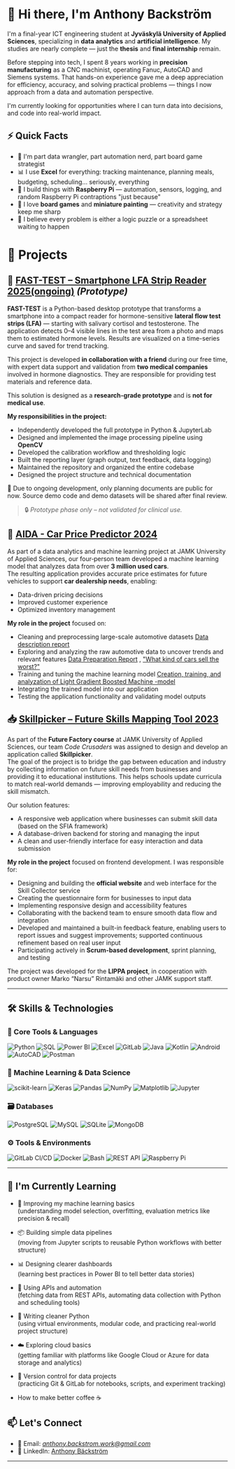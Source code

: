 # 👋 Hi there, I'm Anthony Backström

I'm a final-year ICT engineering student at **Jyväskylä University of Applied Sciences**, specializing in **data analytics** and **artificial intelligence**. My studies are nearly complete — just the **thesis** and **final internship** remain.

Before stepping into tech, I spent 8 years working in **precision manufacturing** as a CNC machinist, operating Fanuc, AutoCAD and Siemens systems. That hands-on experience gave me a deep appreciation for efficiency, accuracy, and solving practical problems — things I now approach from a data and automation perspective.

I'm currently looking for opportunities where I can turn data into decisions, and code into real-world impact.



## ⚡ Quick Facts

- 🧠 I'm part data wrangler, part automation nerd, part board game strategist
- 📊 I use **Excel** for everything: tracking maintenance, planning meals, budgeting, scheduling... seriously, everything
- 🤖 I build things with **Raspberry Pi** — automation, sensors, logging, and random Raspberry Pi contraptions "just because"
- 🎲 I love **board games** and **miniature painting** — creativity and strategy keep me sharp
- 🧩 I believe every problem is either a logic puzzle or a spreadsheet waiting to happen


# 📂 Projects

## 🧪 [FAST-TEST – Smartphone LFA Strip Reader 2025(ongoing)]() *(Prototype)*

**FAST-TEST** is a Python-based desktop prototype that transforms a smartphone into a compact reader for hormone-sensitive **lateral flow test strips (LFA)** — starting with salivary cortisol and testosterone. The application detects 0–4 visible lines in the test area from a photo and maps them to estimated hormone levels. Results are visualized on a time-series curve and saved for trend tracking.

This project is developed **in collaboration with a friend** during our free time, with expert data support and validation from **two medical companies** involved in hormone diagnostics. They are responsible for providing test materials and reference data.

This solution is designed as a **research-grade prototype** and is **not for medical use**.

**My responsibilities in the project:**
- Independently developed the full prototype in Python & JupyterLab  
- Designed and implemented the image processing pipeline using **OpenCV**  
- Developed the calibration workflow and thresholding logic  
- Built the reporting layer (graph output, text feedback, data logging)  
- Maintained the repository and organized the entire codebase  
- Designed the project structure and technical documentation  

📌 Due to ongoing development, only planning documents are public for now. Source demo code and demo datasets will be shared after final review.

> 🔒 *Prototype phase only – not validated for clinical use.*



## 🚗 [AIDA - Car Price Predictor 2024](./aida-team1/6-deployment/report/end_report.ipynb)  
As part of a data analytics and machine learning project at JAMK University of Applied Sciences, our four‑person team developed a machine learning model that analyzes data from over **3 million used cars**.  
The resulting application provides accurate price estimates for future vehicles to support **car dealership needs**, enabling:
- Data-driven pricing decisions  
- Improved customer experience  
- Optimized inventory management  

**My role in the project** focused on:
- Cleaning and preprocessing large-scale automotive datasets  [Data description report](./aida-team1/2-data-understanding/data-description-report.ipynb) 
- Exploring and analyzing the raw automotive data to uncover trends and relevant features [Data Preparation Report](./aida-team1/3-data-preparation/data-preparation-report.ipynb) , ["What kind of cars sell the worst?"](./aida-team1/3-data-preparation/worst_cars.ipynb) 
- Training and tuning the machine learning model  [Creation, training, and analyzation of Light Gradient Boosted Machine -model](./aida-team1/4-modeling/lightgbm_model.ipynb) 
- Integrating the trained model into our application  
- Testing the application functionality and validating model outputs




## 📥 [Skillpicker – Future Skills Mapping Tool 2023](./x-backend/README.md)

As part of the **Future Factory course** at JAMK University of Applied Sciences, our team *Code Crusaders* was assigned to design and develop an application called **Skillpicker**.  
The goal of the project is to bridge the gap between education and industry by collecting information on future skill needs from businesses and providing it to educational institutions. This helps schools update curricula to match real-world demands — improving employability and reducing the skill mismatch.

Our solution features:
- A responsive web application where businesses can submit skill data (based on the SFIA framework)  
- A database-driven backend for storing and managing the input  
- A clean and user-friendly interface for easy interaction and data submission

**My role in the project** focused on frontend development. I was responsible for:
- Designing and building the **official website** and web interface for the Skill Collector service  
- Creating the questionnaire form for businesses to input data  
- Implementing responsive design and accessibility features  
- Collaborating with the backend team to ensure smooth data flow and integration  
- Developed and maintained a built-in feedback feature, enabling users to report issues and suggest improvements; supported continuous refinement based on real user input
- Participating actively in **Scrum-based development**, sprint planning, and testing

The project was developed for the **LIPPA project**, in cooperation with product owner Marko “Narsu” Rintamäki and other JAMK support staff.


---

## 🛠️ Skills & Technologies

### 🚀 Core Tools & Languages

![Python](https://img.shields.io/badge/Python-3776AB?style=flat&logo=python&logoColor=white)
![SQL](https://img.shields.io/badge/SQL-4479A1?style=flat&logo=postgresql&logoColor=white)
![Power BI](https://img.shields.io/badge/PowerBI-F2C811?style=flat&logo=powerbi&logoColor=black)
![Excel](https://img.shields.io/badge/Excel-217346?style=flat&logo=microsoft-excel&logoColor=white)
![GitLab](https://img.shields.io/badge/GitLab-FC6D26?style=flat&logo=gitlab&logoColor=white)
![Java](https://img.shields.io/badge/Java-ED8B00?style=flat&logo=openjdk&logoColor=white)
![Kotlin](https://img.shields.io/badge/Kotlin-7F52FF?style=flat&logo=kotlin&logoColor=white)
![Android](https://img.shields.io/badge/Android-3DDC84?style=flat&logo=android&logoColor=white)
![AutoCAD](https://img.shields.io/badge/AutoCAD-E12027?style=flat&logo=autodesk&logoColor=white)
![Postman](https://img.shields.io/badge/Postman-FF6C37?style=flat&logo=postman&logoColor=white)

### 🧠 Machine Learning & Data Science
![scikit-learn](https://img.shields.io/badge/Scikit--Learn-F7931E?style=flat&logo=scikitlearn&logoColor=white)
![Keras](https://img.shields.io/badge/Keras-D00000?style=flat&logo=keras&logoColor=white)
![Pandas](https://img.shields.io/badge/Pandas-150458?style=flat&logo=pandas&logoColor=white)
![NumPy](https://img.shields.io/badge/NumPy-013243?style=flat&logo=numpy&logoColor=white)
![Matplotlib](https://img.shields.io/badge/Matplotlib-11557C?style=flat)
![Jupyter](https://img.shields.io/badge/Jupyter-F37626?style=flat&logo=jupyter&logoColor=white)

### 🗃️ Databases
![PostgreSQL](https://img.shields.io/badge/PostgreSQL-336791?style=flat&logo=postgresql&logoColor=white)
![MySQL](https://img.shields.io/badge/MySQL-4479A1?style=flat&logo=mysql&logoColor=white)
![SQLite](https://img.shields.io/badge/SQLite-003B57?style=flat&logo=sqlite&logoColor=white)
![MongoDB](https://img.shields.io/badge/MongoDB-47A248?style=flat&logo=mongodb&logoColor=white)

### ⚙️ Tools & Environments
![GitLab CI/CD](https://img.shields.io/badge/GitLab_CI%2FCD-FC6D26?style=flat&logo=gitlab&logoColor=white)
![Docker](https://img.shields.io/badge/Docker-2496ED?style=flat&logo=docker&logoColor=white)
![Bash](https://img.shields.io/badge/Bash-4EAA25?style=flat&logo=gnubash&logoColor=white)
![REST API](https://img.shields.io/badge/REST%20API-000000?style=flat&logo=api&logoColor=white)
![Raspberry Pi](https://img.shields.io/badge/Raspberry%20Pi-C51A4A?style=flat&logo=raspberrypi&logoColor=white)


---

## 🌱 I'm Currently Learning

- 🧪 Improving my machine learning basics  
  (understanding model selection, overfitting, evaluation metrics like precision & recall)

- 📦 Building simple data pipelines  
  (moving from Jupyter scripts to reusable Python workflows with better structure)

- 📊 Designing clearer dashboards  
  (learning best practices in Power BI to tell better data stories)

- 🔗 Using APIs and automation  
  (fetching data from REST APIs, automating data collection with Python and scheduling tools)

- 🧰 Writing cleaner Python  
  (using virtual environments, modular code, and practicing real-world project structure)

- ☁️ Exploring cloud basics  
  (getting familiar with platforms like Google Cloud or Azure for data storage and analytics)

- 📁 Version control for data projects  
  (practicing Git & GitLab for notebooks, scripts, and experiment tracking)  

- How to make better coffee ☕



## 📫 Let's Connect

- 📧 Email: *anthony.backstrom.work@gmail.com*  
- 🔗 LinkedIn: [Anthony Bäckström](www.linkedin.com/in/anthony-bäckström-b66a442b0)  


---

